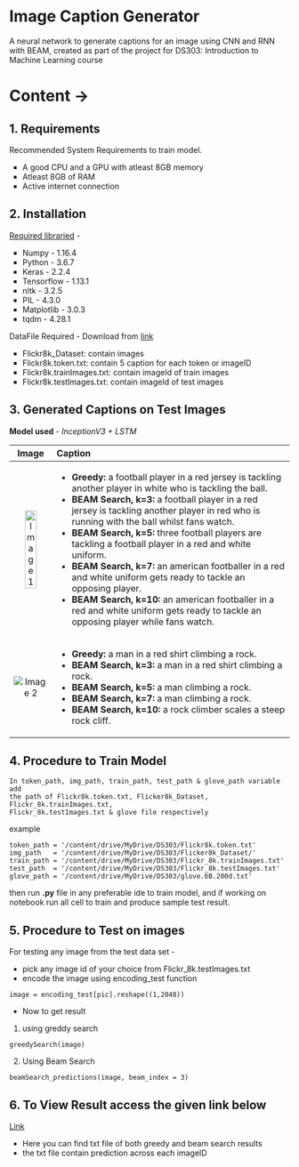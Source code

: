 # Image Caption Generator

A neural network to generate captions for an image using CNN and RNN with BEAM, created as part of the project for DS303: Introduction to Machine Learning course


# Content ->

## 1. Requirements 

Recommended System Requirements to train model.

<ul type="square">
	<li>A good CPU and a GPU with atleast 8GB memory</li>
	<li>Atleast 8GB of RAM</li>
	<li>Active internet connection </li>
</ul>

## 2. Installation

<u>Required libraried</u> - 

<ul type="square">
  <li>Numpy - 1.16.4</li>
	<li>Python - 3.6.7</li>
  <li>Keras - 2.2.4</li>
	<li>Tensorflow - 1.13.1</li>
	<li>nltk - 3.2.5</li>
	<li>PIL - 4.3.0</li>
	<li>Matplotlib - 3.0.3</li>
	<li>tqdm - 4.28.1</li>
</ul>

DataFile Required - Download from <a href="https://drive.google.com/drive/folders/1uEn7NHxYDKBD07IestKXthw-p3je-cQx?usp=sharing">link</a></li>

<ul type="square">
	<li>Flickr8k_Dataset:   contain images</li>
  <li>Flickr8k.token.txt: contain 5 caption for each token or imageID</li>
  <li>Flickr8k.trainImages.txt: contain imageId of train images</li>
  <li>Flickr8k.testImages.txt: contain imageId of test images</li>
</ul>




## 3. Generated Captions on Test Images

**Model used** - *InceptionV3 + LSTM*

| Image | Caption |
| :---: | :--- |
| <img width="60%" src="https://github.com/saket349/ImageCaptionGenerator/blob/5fd9d854074768381599b192a84fc95b1c96897b/WhatsApp%20Image%202021-05-08%20at%208.33.56%20PM.jpeg" alt="Image 1"> | <ul> <li><strong>Greedy:</strong> a football player in a red jersey is tackling another player in white who is tackling the ball.</li><li><strong>BEAM Search, k=3:</strong> a football player in a red jersey is tackling another player in red who is running with the ball whilst fans watch.</li><li><strong>BEAM Search, k=5:</strong> three football players are tackling a football player in a red and white uniform.</li><li><strong>BEAM Search, k=7:</strong> an american footballer in a red and white uniform gets ready to tackle an opposing player.</li><li><strong>BEAM Search, k=10:</strong> an american footballer in a red and white uniform gets ready to tackle an opposing player while fans watch.</li></ul>|
| <img src="https://github.com/saket349/ImageCaptionGenerator/blob/644a57dd20c1838dd5aee112a9ba3baa581dc818/WhatsApp%20Image%202021-05-08%20at%208.36.39%20PM.jpeg" alt="Image 2"> | <ul><li><strong>Greedy:</strong> a man in a red shirt climbing a rock.</li><li><strong>BEAM Search, k=3:</strong> a man in a red shirt climbing a rock.</li><li><strong>BEAM Search, k=5:</strong> a man climbing a rock.</li><li><strong>BEAM Search, k=7:</strong> a man climbing a rock.</li><li><strong>BEAM Search, k=10:</strong> a rock climber scales a steep rock cliff.</li></ul>|

## 4. Procedure to Train Model
```
In token_path, img_path, train_path, test_path & glove_path variable add
the path of Flickr8k.token.txt, Flicker8k_Dataset, Flickr_8k.trainImages.txt,
Flickr_8k.testImages.txt & glove file respectively
```

example 

```
token_path = '/content/drive/MyDrive/DS303/Flickr8k.token.txt'
img_path   = '/content/drive/MyDrive/DS303/Flicker8k_Dataset/'
train_path = '/content/drive/MyDrive/DS303/Flickr_8k.trainImages.txt'
test_path  = '/content/drive/MyDrive/DS303/Flickr_8k.testImages.txt'
glove_path = '/content/drive/MyDrive/DS303/glove.6B.200d.txt'

```
then run <b> .py</b> file in any preferable ide to train model, and if working on notebook run all cell to train and produce sample test result. 


## 5. Procedure to Test on images
For testing any image from the test data set -
- pick any image id of your choice from Flickr_8k.testImages.txt
- encode the image using encoding_test function
```
image = encoding_test[pic].reshape((1,2048))
```
- Now to get result 
 1. using greddy search
 ```
 greedySearch(image)
 ```
 2. Using Beam Search
 ```
 beamSearch_predictions(image, beam_index = 3)
 ```


## 6. To View Result access the given link below

<a href="https://drive.google.com/drive/folders/1Pmg3iOggAO56p_KOwfCQrJ0GYMfnbrQT?usp=sharing">Link</a> 
- Here you can find txt file of both greedy and beam search results
- the txt file contain prediction across each imageID


